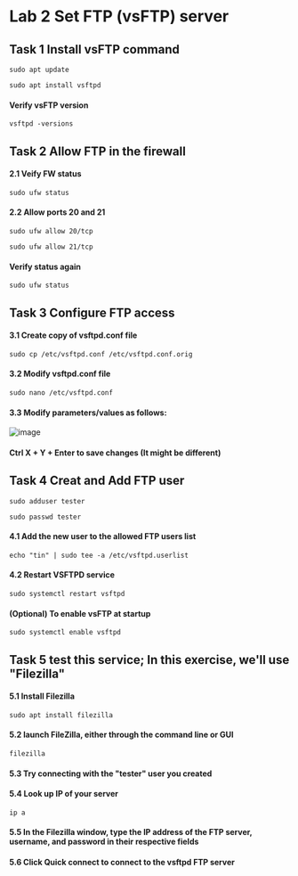 # Lab 2 Set FTP (vsFTP) server
## Task 1 Install vsFTP command

``sudo apt update`` 

``sudo apt install vsftpd``

#### Verify vsFTP version 

``vsftpd -versions``

## Task 2 Allow FTP in the firewall

#### 2.1 Veify FW status

``sudo ufw status``

#### 2.2 Allow ports 20 and 21

``sudo ufw allow 20/tcp``

``sudo ufw allow 21/tcp``

#### Verify status again

``sudo ufw status``

## Task 3 Configure FTP access

#### 3.1 Create copy of vsftpd.conf file

``sudo cp /etc/vsftpd.conf /etc/vsftpd.conf.orig``

#### 3.2 Modify vsftpd.conf file

``sudo nano /etc/vsftpd.conf``

#### 3.3 Modify parameters/values as follows:
![image](https://user-images.githubusercontent.com/121900164/214267691-1fdc09e4-430b-4e57-bdc6-f9509527c567.png)

#### Ctrl X + Y + Enter to save changes (It might be different)

## Task 4 Creat and Add FTP user

``sudo adduser tester``

``sudo passwd tester``

#### 4.1 Add the new user to the allowed FTP users list

``echo "tin" | sudo tee -a /etc/vsftpd.userlist``

#### 4.2 Restart VSFTPD service

``sudo systemctl restart vsftpd``

#### (Optional) To enable vsFTP at startup

``sudo systemctl enable vsftpd``

## Task 5 test this service; In this exercise, we'll use "Filezilla"

#### 5.1 Install Filezilla

``sudo apt install filezilla``

#### 5.2 launch FileZilla, either through the command line or GUI
``filezilla``

#### 5.3 Try connecting with the "tester" user you created

#### 5.4 Look up IP of your server 

``ip a``

#### 5.5 In the Filezilla window, type the IP address of the FTP server, username, and password in their respective fields

#### 5.6 Click Quick connect to connect to the vsftpd FTP server
